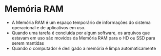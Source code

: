 # Memória RAM

- A Memória RAM é um espaço temporário de informações do sistema operacional e de aplicativos em uso.
- Quando uma tarefa é concluída por algum software, os arquivos que estavam em uso são movidos da Memória RAM para o HD ou SSD para serem mantidas
- Quando o computador é desligado a memória é limpa automaticamente